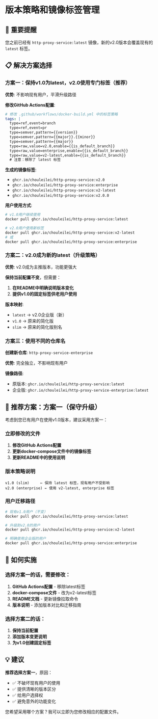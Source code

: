 # 版本策略和镜像标签管理

## 🚨 重要提醒

您之前已经有 `http-proxy-service:latest` 镜像，新的v2.0版本会覆盖现有的 `latest` 标签。

## 📋 解决方案选择

### 方案一：保持v1.0为latest，v2.0使用专门标签（推荐）

**优势**: 不影响现有用户，平滑升级路径

**修改GitHub Actions配置**:
```yaml
# 修改 .github/workflows/docker-build.yml 中的标签策略
tags: |
  type=ref,event=branch
  type=ref,event=pr
  type=semver,pattern={{version}}
  type=semver,pattern={{major}}.{{minor}}
  type=semver,pattern={{major}}
  type=raw,value=v2.0,enable={{is_default_branch}}
  type=raw,value=enterprise,enable={{is_default_branch}}
  type=raw,value=v2-latest,enable={{is_default_branch}}
  # 注意：移除了 latest 标签
```

**生成的镜像标签**:
- `ghcr.io/chouleilei/http-proxy-service:v2.0`
- `ghcr.io/chouleilei/http-proxy-service:enterprise`
- `ghcr.io/chouleilei/http-proxy-service:v2-latest`
- `ghcr.io/chouleilei/http-proxy-service:v2.0.0`

**用户使用方式**:
```bash
# v1.0用户继续使用
docker pull ghcr.io/chouleilei/http-proxy-service:latest

# v2.0用户使用新标签
docker pull ghcr.io/chouleilei/http-proxy-service:v2-latest
# 或
docker pull ghcr.io/chouleilei/http-proxy-service:enterprise
```

### 方案二：v2.0成为新的latest（升级策略）

**优势**: v2.0成为主推版本，功能更强大

**保持当前配置不变**，但需要：

1. **在README中明确说明版本变化**
2. **提供v1.0的固定标签供老用户使用**

**版本映射**:
- `latest` → v2.0企业版（新）
- `v1.0` → 原来的简化版
- `slim` → 原来的简化版别名

### 方案三：使用不同的仓库名

**创建新仓库**: `http-proxy-service-enterprise`

**优势**: 完全独立，不影响现有用户

**镜像路径**:
- 原版本: `ghcr.io/chouleilei/http-proxy-service:latest`
- 企业版: `ghcr.io/chouleilei/http-proxy-service-enterprise:latest`

## 🎯 推荐方案：方案一（保守升级）

考虑到您已有用户在使用v1.0版本，建议采用方案一：

### 立即修改的文件

1. **修改GitHub Actions配置**
2. **更新docker-compose文件中的镜像标签**
3. **更新README中的使用说明**

### 版本策略说明

```
v1.0 (slim)     ← 保持 latest 标签，现有用户不受影响
v2.0 (enterprise) ← 使用 v2-latest, enterprise 标签
```

### 用户迁移路径

```bash
# 现有v1.0用户（不变）
docker pull ghcr.io/chouleilei/http-proxy-service:latest

# 升级到v2.0的用户
docker pull ghcr.io/chouleilei/http-proxy-service:v2-latest

# 明确使用企业版的用户
docker pull ghcr.io/chouleilei/http-proxy-service:enterprise
```

## 🔄 如何实施

### 选择方案一的话，需要修改：

1. **GitHub Actions配置** - 移除latest标签
2. **docker-compose文件** - 改为v2-latest标签
3. **README文档** - 更新镜像拉取命令
4. **版本说明** - 添加版本对比和迁移指南

### 选择方案二的话：

1. **保持当前配置**
2. **添加版本变更说明**
3. **为v1.0创建固定标签**

## 💡 建议

**推荐选择方案一**，原因：
- ✅ 不破坏现有用户的使用
- ✅ 提供清晰的版本区分
- ✅ 给用户选择权
- ✅ 避免意外的功能变化

您希望采用哪个方案？我可以立即为您修改相应的配置文件。
